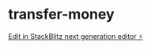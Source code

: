 # transfer-money

[Edit in StackBlitz next generation editor ⚡️](https://stackblitz.com/~/github.com/abdulwahed-mans/transfer-money)